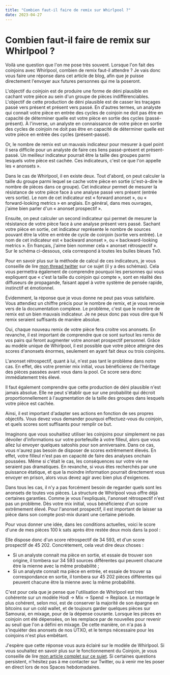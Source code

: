 ```yaml
---
title: "Combien faut-il faire de remix sur Whirlpool ?"
date: 2023-04-27
---
```


# Combien faut-il faire de remix sur Whirlpool ?

Voilà une question que l'on me pose très souvent. Lorsque l'on fait des coinjoins avec Whirlpool, combien de remix faut-il attendre ? Je vais donc vous faire une réponse dans cet article de blog, afin que je puisse directement l'envoyer aux futures personnes qui me la poseront.

L'objectif du coinjoin est de produire une forme de déni plausible en cachant votre pièce au sein d'un groupe de pièces indifférenciables. L'objectif de cette production de déni plausible est de casser les traçages passé vers présent et présent vers passé. En d'autres termes, un analyste qui connait votre pièce en entrée des cycles de coinjoin ne doit pas être en capacité de déterminer quelle est votre pièce en sortie des cycles (passé-présent). À l'inverse, un analyste en connaissance de votre pièce en sortie des cycles de coinjoin ne doit pas être en capacité de déterminer quelle est votre pièce en entrée des cycles (présent-passé).

Or, le nombre de remix est un mauvais indicateur pour mesurer à quel point il sera difficile pour un analyste de faire ces liens passé-présent et présent-passé. Un meilleur indicateur pourrait être la taille des groupes parmi lesquels votre pièce est cachée. Ces indicateurs, c'est ce que l'on appelle les « anonsets ».

Dans le cas de Whirlpool, il en existe deux. Tout d'abord, on peut calculer la taille du groupe parmi lequel se cache votre pièce en sortie (c'est-à-dire le nombre de pièces dans ce groupe). Cet indicateur permet de mesurer la résistance de votre pièce face à une analyse passé vers présent (entrée vers sortie). Le nom de cet indicateur est « forward anonset », ou « forward-looking metrics » en anglais. En général, dans mes ouvrages, j'aime bien parler d'un « anonset prospectif ».

Ensuite, on peut calculer un second indicateur qui permet de mesurer la résistance de votre pièce face à une analyse présent vers passé. Sachant votre pièce en sortie, cet indicateur représente le nombre de sources pouvant être la vôtre en entrée de cycle de coinjoin (sortie vers entrée). Le nom de cet indicateur est « backward anonset », ou « backward-looking metrics ». En français, j'aime bien nommer cela « anonset rétrospectif ». Sur le schéma ci-dessous, cela correspond à toutes les bulles bleues Tx0.

Pour en savoir plus sur la méthode de calcul de ces indicateurs, je vous conseille de lire [mon thread twitter](https://twitter.com/Loic_Pandul/status/1550850558147395585?s=20) sur ce sujet (il y a des schémas). Cela vous permettra également de comprendre pourquoi les personnes qui vous expliquent que « c'est la taille du coinjoin qui compte », sont en réalité des diffuseurs de propagande, faisant appel à votre système de pensée rapide, instinctif et émotionnel.

Évidemment, la réponse que je vous donne ne peut pas vous satisfaire. Vous attendiez un chiffre précis pour le nombre de remix, et je vous renvoie vers de la documentation complexe. Le problème, c'est que le nombre de remix est un bien mauvais indicateur. Je ne peux donc pas vous dire que N remix seraient suffisants de manière absolue.

Oui, chaque nouveau remix de votre pièce fera croitre vos anonsets. En revanche, il est important de comprendre que ce sont surtout les remix de vos pairs qui feront augmenter votre anonset prospectif personnel. Grâce au modèle unique de Whirlpool, il est possible que votre pièce atteigne des scores d'anonsets énormes, seulement en ayant fait deux ou trois coinjoins.

L'anonset rétrospectif, quant à lui, n'est pas tant le problème dans notre cas. En effet, dès votre premier mix initial, vous bénéficierez de l'héritage des pièces passées avant vous dans la pool. Ce score sera donc immédiatement très élevé.

Il faut également comprendre que cette production de déni plausible n'est jamais absolue. Elle ne peut s'établir que sur une probabilité qui décroit proportionnellement à l'augmentation de la taille des groupes dans lesquels votre pièce est cachée.

Ainsi, il est important d'adapter ses actions en fonction de ses propres objectifs. Vous devez vous demander pourquoi effectuez-vous du coinjoin, et quels scores sont suffisants pour remplir ce but.

Imaginons que vous souhaitiez utiliser les coinjoins pour simplement ne pas dévoiler d'informations sur votre portefeuille à votre filleul, alors que vous allez lui envoyer quelques satoshis pour son anniversaire. Dans ce cas, vous n'aurez pas besoin de disposer de scores extrêmement élevés. En effet, votre filleul n'est pas en capacité de faire des analyses onchain poussées. Même si c'était le cas, les conséquences sur votre vie ne seraient pas dramatiques. En revanche, si vous êtes recherchés par une puissance étatique, et que la moindre information pourrait directement vous envoyer en prison, alors vous devez agir avec bien plus d'exigences.

Dans tous les cas, il n'y a pas forcément besoin de regarder quels sont les anonsets de toutes vos pièces. La structure de Whirlpool vous offre déjà certaines garanties. Comme je vous l'expliquais, l'anonset rétrospectif n'est pas un problème. Dès votre mix initial, vous bénéficierez d'un score extrêmement élevé. Pour l'anonset prospectif, il est important de laisser sa pièce dans son compte post-mix durant une certaine période.

Pour vous donner une idée, dans les conditions actuelles, voici le score d'une de mes pièces 100 k sats après être restée deux mois dans la pool :

Elle dispose donc d'un score rétrospectif de 34 593, et d'un score prospectif de 45 202. Concrètement, cela veut dire deux choses :

* Si un analyste connait ma pièce en sortie, et essaie de trouver son origine, il tombera sur 34 593 sources différentes qui peuvent chacune être la mienne avec la même probabilité ;
* Si un analyste connait ma pièce en entrée, et essaie de trouver sa correspondance en sortie, il tombera sur 45 202 pièces différentes qui peuvent chacune être la mienne avec la même probabilité.

C'est pour cela que je pense que l'utilisation de Whirlpool est très cohérente sur un modèle Hodl -> Mix -> Spend -> Replace. Le montage le plus cohérent, selon moi, est de conserver la majorité de son épargne en bitcoins sur un cold wallet, et de toujours garder quelques pièces sur Samourai, en mixage, pour de la dépense courante. Lorsque les pièces en coinjoin ont été dépensées, on les remplace par de nouvelles pour revenir au seuil que l'on a défini en mixage. De cette manière, on n'a pas à s'inquiéter des anonsets de nos UTXO, et le temps nécessaire pour les coinjoins n'est plus embêtant.

J'espère que cette réponse vous aura éclairé sur le modèle de Whirlpool. Si vous souhaitez en savoir plus sur le fonctionnement du Coinjoin, je vous conseille de lire [mon article complet sur ce sujet](https://www.pandul.fr/post/comprendre-et-utiliser-le-coinjoin-sur-bitcoin). Si certaines questions persistent, n'hésitez pas à me contacter sur Twitter, ou à venir me les poser en direct lors de nos Spaces hebdomadaires.
